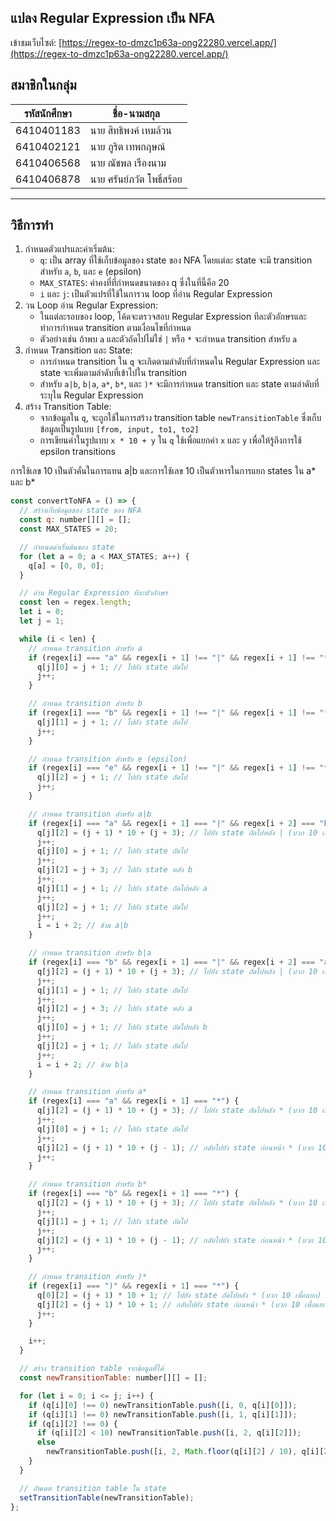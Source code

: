 ## แปลง Regular Expression เป็น NFA

เข้าชมเว็บไซต์: [https://regex-to-dmzc1p63a-ong22280.vercel.app/](https://regex-to-dmzc1p63a-ong22280.vercel.app/)

## สมาชิกในกลุ่ม

| รหัสนักศึกษา | ชื่อ-นามสกุล              |
| ------------ | ------------------------- |
| 6410401183   | นาย สิทธิพงค์ เหมล้วน     |
| 6410402121   | นาย ภูริต เทพกฤษณ์        |
| 6410406568   | นาย ณัชพล เรืองนาม        |
| 6410406878   | นาย ศรันย์ภวัต โพธิ์สร้อย |

<hr>

## วิธีการทำ

1. กำหนดตัวแปรและค่าเริ่มต้น:
   - `q`: เป็น array ที่ใช้เก็บข้อมูลของ state ของ NFA โดยแต่ละ state จะมี transition สำหรับ `a`, `b`, และ `e` (epsilon)
   - `MAX_STATES`: ค่าคงที่ที่กำหนดขนาดของ q ซึ่งในที่นี้คือ 20
   - `i` และ `j`: เป็นตัวแปรที่ใช้ในการวน loop ที่อ่าน Regular Expression
2. วน Loop อ่าน Regular Expression:
   - ในแต่ละรอบของ loop, โค้ดจะตรวจสอบ Regular Expression ทีละตัวอักษรและทำการกำหนด transition ตามเงื่อนไขที่กำหนด
   - ตัวอย่างเช่น ถ้าพบ `a` และตัวถัดไปไม่ใช่ `|` หรือ `*` จะกำหนด transition สำหรับ `a`
3. กำหนด Transition และ State:
   - การกำหนด transition ใน `q` จะเกิดตามลำดับที่กำหนดใน Regular Expression และ state จะเพิ่มตามลำดับที่เข้าไปใน transition
   - สำหรับ `a|b`, `b|a`, `a*`, `b*`, และ `)*` จะมีการกำหนด transition และ state ตามลำดับที่ระบุใน Regular Expression
4. สร้าง Transition Table:
   - จากข้อมูลใน `q`, จะถูกใช้ในการสร้าง transition table `newTransitionTable` ซึ่งเก็บข้อมูลเป็นรูปแบบ `[from, input, to1, to2]`
   - การเขียนค่าในรูปแบบ `x * 10 + y` ใน `q` ใช้เพื่อแยกค่า `x` และ `y` เพื่อให้รู้ถึงการใช้ epsilon transitions

การใช้เลข 10 เป็นตัวคั่นในการแทน a|b และการใช้เลข 10 เป็นตัวหารในการแยก states ใน a* และ b*

```js
const convertToNFA = () => {
  // สร้างเก็บข้อมูลของ state ของ NFA
  const q: number[][] = [];
  const MAX_STATES = 20;

  // กำหนดค่าเริ่มต้นของ state
  for (let a = 0; a < MAX_STATES; a++) {
    q[a] = [0, 0, 0];
  }

  // อ่าน Regular Expression ทีละตัวอักษร
  const len = regex.length;
  let i = 0;
  let j = 1;

  while (i < len) {
    // กำหนด transition สำหรับ a
    if (regex[i] === "a" && regex[i + 1] !== "|" && regex[i + 1] !== "*") {
      q[j][0] = j + 1; // ไปยัง state ถัดไป
      j++;
    }

    // กำหนด transition สำหรับ b
    if (regex[i] === "b" && regex[i + 1] !== "|" && regex[i + 1] !== "*") {
      q[j][1] = j + 1; // ไปยัง state ถัดไป
      j++;
    }

    // กำหนด transition สำหรับ e (epsilon)
    if (regex[i] === "e" && regex[i + 1] !== "|" && regex[i + 1] !== "*") {
      q[j][2] = j + 1; // ไปยัง state ถัดไป
      j++;
    }

    // กำหนด transition สำหรับ a|b
    if (regex[i] === "a" && regex[i + 1] === "|" && regex[i + 2] === "b") {
      q[j][2] = (j + 1) * 10 + (j + 3); // ไปยัง state ถัดไปหลัง | (บวก 10 เพื่อแยก)
      j++;
      q[j][0] = j + 1; // ไปยัง state ถัดไป
      j++;
      q[j][2] = j + 3; // ไปยัง state หลัง b
      j++;
      q[j][1] = j + 1; // ไปยัง state ถัดไปหลัง a
      j++;
      q[j][2] = j + 1; // ไปยัง state ถัดไป
      j++;
      i = i + 2; // ข้าม a|b
    }

    // กำหนด transition สำหรับ b|a
    if (regex[i] === "b" && regex[i + 1] === "|" && regex[i + 2] === "a") {
      q[j][2] = (j + 1) * 10 + (j + 3); // ไปยัง state ถัดไปหลัง | (บวก 10 เพื่อแยก)
      j++;
      q[j][1] = j + 1; // ไปยัง state ถัดไป
      j++;
      q[j][2] = j + 3; // ไปยัง state หลัง a
      j++;
      q[j][0] = j + 1; // ไปยัง state ถัดไปหลัง b
      j++;
      q[j][2] = j + 1; // ไปยัง state ถัดไป
      j++;
      i = i + 2; // ข้าม b|a
    }

    // กำหนด transition สำหรับ a*
    if (regex[i] === "a" && regex[i + 1] === "*") {
      q[j][2] = (j + 1) * 10 + (j + 3); // ไปยัง state ถัดไปหลัง * (บวก 10 เพื่อแยก)
      j++;
      q[j][0] = j + 1; // ไปยัง state ถัดไป
      j++;
      q[j][2] = (j + 1) * 10 + (j - 1); // กลับไปยัง state ก่อนหน้า * (บวก 10 เพื่อแยก)
      j++;
    }

    // กำหนด transition สำหรับ b*
    if (regex[i] === "b" && regex[i + 1] === "*") {
      q[j][2] = (j + 1) * 10 + (j + 3); // ไปยัง state ถัดไปหลัง * (บวก 10 เพื่อแยก)
      j++;
      q[j][1] = j + 1; // ไปยัง state ถัดไป
      j++;
      q[j][2] = (j + 1) * 10 + (j - 1); // กลับไปยัง state ก่อนหน้า * (บวก 10 เพื่อแยก)
      j++;
    }

    // กำหนด transition สำหรับ )*
    if (regex[i] === ")" && regex[i + 1] === "*") {
      q[0][2] = (j + 1) * 10 + 1; // ไปยัง state ถัดไปหลัง * (บวก 10 เพื่อแยก)
      q[j][2] = (j + 1) * 10 + 1; // กลับไปยัง state ก่อนหน้า * (บวก 10 เพื่อแยก)
      j++;
    }

    i++;
  }

  // สร้าง transition table จากข้อมูลที่ได้
  const newTransitionTable: number[][] = [];

  for (let i = 0; i <= j; i++) {
    if (q[i][0] !== 0) newTransitionTable.push([i, 0, q[i][0]]);
    if (q[i][1] !== 0) newTransitionTable.push([i, 1, q[i][1]]);
    if (q[i][2] !== 0) {
      if (q[i][2] < 10) newTransitionTable.push([i, 2, q[i][2]]);
      else
        newTransitionTable.push([i, 2, Math.floor(q[i][2] / 10), q[i][2] % 10]);
    }
  }

  // อัพเดท transition table ใน state
  setTransitionTable(newTransitionTable);
};
```
